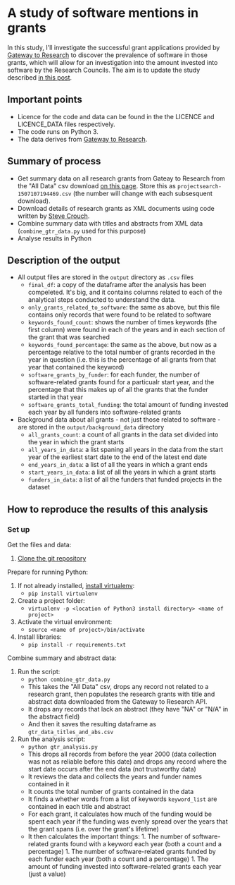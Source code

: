 # A study of software mentions in grants

In this study, I'll investigate the successful grant applications provided by [Gateway to Research](http://gtr.rcuk.ac.uk/) to discover the prevalence of software in those grants, which will allow for an investigation into the amount invested into software by the Research Councils. The aim is to update the study described [in this post](https://www.software.ac.uk/blog/2016-09-12-ps840-million-uks-investment-software-reliant-research-2013).

## Important points

* Licence for the code and data can be found in the the LICENCE and LICENCE_DATA files respectively.
* The code runs on Python 3.
* The data derives from [Gateway to Research](http://gtr.rcuk.ac.uk/).

## Summary of process

* Get summary data on all research grants from Gateay to Research from the "All Data" csv download [on this page](http://gtr.rcuk.ac.uk/search/project?term=*). Store this as ```projectsearch-1507107194469.csv``` (the number will change with each subsesquent download).
* Download details of research grants as XML documents using code written by [Steve Crouch](https://github.com/softwaresaved/training-set-collector).
* Combine summary data with titles and abstracts from XML data (```combine_gtr_data.py``` used for this purpose)
* Analyse results in Python

## Description of the output

* All output files are stored in the ```output``` directory as ```.csv``` files
    * ```final_df```: a copy of the dataframe after the analysis has been compeleted. It's big, and it contains columns related to each of the analytical steps conducted to understand the data.
    * ```only_grants_related_to_software```: the same as above, but this file contains only records that were found to be related to software
    * ```keywords_found_count```: shows the number of times keywords (the first column) were found in each of the years and in each section of the grant that was searched
    * ```keywords_found_percentage```: the same as the above, but now as a percentage relative to the total number of grants recorded in the year in question (i.e. this is the percentage of all grants from that year that contained the keyword)
    * ```software_grants_by_funder```: for each funder, the number of software-related grants found for a particualr start year, and the percentage that this makes up of all the grants that the funder started in that year
    * ```software_grants_total_funding```:  the total amount of funding invested each year by all funders into software-related grants
* Background data about all grants - not just those related to software - are stored in the ```output/background_data``` directory
    * ```all_grants_count```: a count of all grants in the data set divided into the year in which the grant starts
    * ```all_years_in_data```: a list spaning all years in the data from the start year of the earliest start date to the end of the latest end date
    * ```end_years_in_data```: a list of all the years in which a grant ends
    * ```start_years_in_data```: a list of all the years in which a grant starts
    * ```funders_in_data```: a list of all the funders that funded projects in the dataset
    
## How to reproduce the results of this analysis

### Set up

Get the files and data:

1. [Clone the git repository](https://github.com/softwaresaved/software_in_grants_GTR)

Prepare for running Python:

1. If not already installed, [install virtualenv](http://docs.python-guide.org/en/latest/dev/virtualenvs/):
   * ```pip install virtualenv```
1. Create a project folder:
   * ```virtualenv -p <location of Python3 install directory> <name of project>```
1. Activate the virtual environment:
   * ```source <name of project>/bin/activate ```
1. Install libraries:
   * ```pip install -r requirements.txt ```

Combine summary and abstract data:

1. Run the script:
    * ```python combine_gtr_data.py```
    * This takes the "All Data" csv, drops any record not related to a research grant, then populates the research grants with title and abstract data downloaded from the Gateway to Research API.
    * It drops any records that lack an abstract (they have "NA" or "N/A" in the abstract field)
    * And then it saves the resulting dataframe as ```gtr_data_titles_and_abs.csv```
1. Run the analysis script:
    * ```python gtr_analysis.py```
    * This drops all records from before the year 2000 (data collection was not as reliable before this date) and drops any record where the start date occurs after the end data (not trustworthy data)
    * It reviews the data and collects the years and funder names contained in it
    * It counts the total number of grants contained in the data
    * It finds a whether words from a list of keywords ```keyword_list``` are contained in each title and abstract
    * For each grant, it calculates how much of the funding would be spent each year if the funding was evenly spread over the years that the grant spans (i.e. over the grant's lifetime)
    * It then calculates the important things:
            1. The number of software-related grants found with a keyword each year (both a count and a percentage)
            1. The number of software-related grants funded by each funder each year (both a count and a percentage)
            1. The amount of funding invested into software-related grants each year (just a value)
    
    
